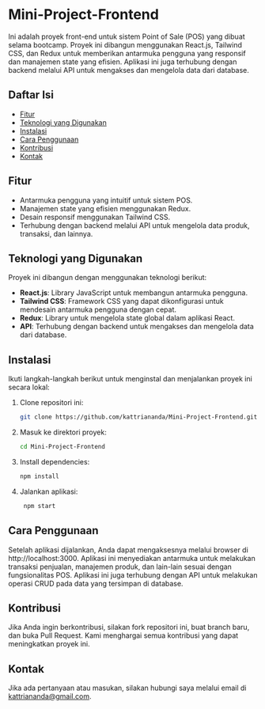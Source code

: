 # Mini-Project-Frontend

Ini adalah proyek front-end untuk sistem Point of Sale (POS) yang dibuat selama bootcamp. Proyek ini dibangun menggunakan React.js, Tailwind CSS, dan Redux untuk memberikan antarmuka pengguna yang responsif dan manajemen state yang efisien. Aplikasi ini juga terhubung dengan backend melalui API untuk mengakses dan mengelola data dari database.

## Daftar Isi

- [Fitur](#fitur)
- [Teknologi yang Digunakan](#teknologi-yang-digunakan)
- [Instalasi](#instalasi)
- [Cara Penggunaan](#cara-penggunaan)
- [Kontribusi](#kontribusi)
- [Kontak](#kontak)

## Fitur

- Antarmuka pengguna yang intuitif untuk sistem POS.
- Manajemen state yang efisien menggunakan Redux.
- Desain responsif menggunakan Tailwind CSS.
- Terhubung dengan backend melalui API untuk mengelola data produk, transaksi, dan lainnya.

## Teknologi yang Digunakan

Proyek ini dibangun dengan menggunakan teknologi berikut:

- **React.js**: Library JavaScript untuk membangun antarmuka pengguna.
- **Tailwind CSS**: Framework CSS yang dapat dikonfigurasi untuk mendesain antarmuka pengguna dengan cepat.
- **Redux**: Library untuk mengelola state global dalam aplikasi React.
- **API**: Terhubung dengan backend untuk mengakses dan mengelola data dari database.

## Instalasi

Ikuti langkah-langkah berikut untuk menginstal dan menjalankan proyek ini secara lokal:

1. Clone repositori ini:
   ```bash
   git clone https://github.com/kattriananda/Mini-Project-Frontend.git
2. Masuk ke direktori proyek:
    ```bash
    cd Mini-Project-Frontend
3. Install dependencies:
    ```bash
    npm install
4. Jalankan aplikasi:
   ```bash
    npm start

## Cara Penggunaan
Setelah aplikasi dijalankan, Anda dapat mengaksesnya melalui browser di http://localhost:3000. Aplikasi ini menyediakan antarmuka untuk melakukan transaksi penjualan, manajemen produk, dan lain-lain sesuai dengan fungsionalitas POS. Aplikasi ini juga terhubung dengan API untuk melakukan operasi CRUD pada data yang tersimpan di database.

## Kontribusi
Jika Anda ingin berkontribusi, silakan fork repositori ini, buat branch baru, dan buka Pull Request. Kami menghargai semua kontribusi yang dapat meningkatkan proyek ini.

## Kontak
Jika ada pertanyaan atau masukan, silakan hubungi saya melalui email di kattriananda@gmail.com.
